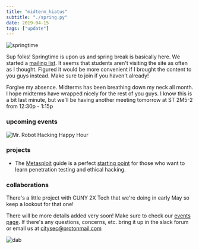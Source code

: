 ```yaml
---
title: "midterm_hiatus"
subtitle: "./spring.py"
date: 2019-04-15
tags: ["update"]
---
```

![springtime](/img/spring-vibes.gif)

Sup folks! Springtime is upon us and spring break is basically here. We started a [mailing list](https://protonmail.us20.list-manage.com/subscribe?u=961d81285d786b9d4b77825c2&id=7bbc63dd45). It seems that students aren't visiting the site as often as I thought. Figured it would be more convenient if I brought the content to you guys instead. Make sure to join if you haven't already!

<!--more-->

Forgive my absence. Midterms has been breathing down my neck all month. I hope midterms have wrapped nicely for the rest of you guys. I know this is a bit last minute, but we'll be having another meeting tomorrow at ST 2M5-2 from 12:30p - 1:15p

### upcoming events
![Mr. Robot Hacking Happy Hour](/img/robothhh.jpg)

### projects
+ The [Metasploit](https://www.offensive-security.com/metasploit-unleashed/) guide is a perfect [starting point](https://www.youtube.com/watch?v=TCPyoWHy4eA) for those who want to learn penetration testing and ethical hacking.

### collaborations
There's a little project with CUNY 2X Tech that we're doing in early May so keep a lookout for that one!

There will be more details added very soon! Make sure to check our [events page](https://citysec.nyc/page/events/). If there's any questions, concerns, etc. bring it up in the slack forum or email us at citysec@protonmail.com

![dab](/img/dab-of-spring.gif)
